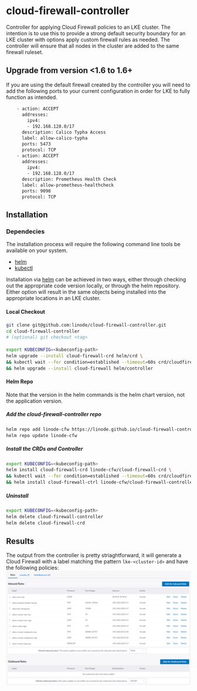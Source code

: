 # cloud-firewall-controller
Controller for applying Cloud Firewall policies to an LKE cluster. The intention is to use this to provide a strong default security boundary for an LKE cluster with options apply custom firewall rules as needed. The controller will ensure that all nodes in the cluster are added to the same firewall ruleset.

## Upgrade from version <1.6 to 1.6+
If you are using the default firewall created by the controller you will need to add the following ports
to your current configuration in order for LKE to fully function as intended.

```
    - action: ACCEPT
      addresses:
        ipv4:
        - 192.168.128.0/17
      description: Calico Typha Access 
      label: allow-calico-typha
      ports: 5473
      protocol: TCP
    - action: ACCEPT
      addresses:
        ipv4:
        - 192.168.128.0/17
      description: Prometheus Health Check
      label: allow-prometheus-healthcheck
      ports: 9098
      protocol: TCP
```


## Installation
### Dependecies
The installation process will require the following command line tools be available on your system.
 - [helm](https://helm.sh/docs/intro/install/)
 - [kubectl](https://kubernetes.io/docs/tasks/tools/#kubectl)

Installation via [helm](https://helm.sh/docs/intro/install/) can be achieved in two ways, either through checking out the appropriate code version locally, or through the helm repository. Either option will result in the same objects being installed into the appropriate locations in an LKE cluster.

#### Local Checkout
```sh
git clone git@github.com:linode/cloud-firewall-controller.git
cd cloud-firewall-controller 
# (optional) git checkout <tag> 

export KUBECONFIG=<kubeconfig-path> 
helm upgrade --install cloud-firewall-crd helm/crd \
&& kubectl wait --for condition=established --timeout=60s crd/cloudfirewalls.networking.linode.com \
&& helm upgrade --install cloud-firewall helm/controller
```
  
#### Helm Repo
Note that the version in the helm commands is the helm chart version, not the application version.

##### Add the cloud-firewall-controller repo
```sh
helm repo add linode-cfw https://linode.github.io/cloud-firewall-controller
helm repo update linode-cfw
```

##### Install the CRDs and Controller
```sh
export KUBECONFIG=<kubeconfig-path> 
helm install cloud-firewall-crd linode-cfw/cloud-firewall-crd \
&& kubectl wait --for condition=established --timeout=60s crd/cloudfirewalls.networking.linode.com \
&& helm install cloud-firewall-ctrl linode-cfw/cloud-firewall-controller
```

##### Uninstall
```sh
export KUBECONFIG=<kubeconfig-path> 
helm delete cloud-firewall-controller
helm delete cloud-firewall-crd
```

## Results
The output from the controller is pretty striaghtforward, it will generate a Cloud Firewall with a label matching the pattern `lke-<cluster-id>` and have the following policies:
![image](./docs/images/default-result.png)
